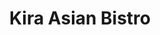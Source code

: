---
layout: place
title: "Kira Asian Bistro"
permalink: /wisconsin/burlington/kira-asian-bistro.html
stateAbbr: WI
stateName: Wisconsin
cityName: Burlington
seo:
  name: "Kira Asian Bistro"
  type: Restaurant
  links: http://kiraasianburlington.com/
description: "Kira Asian Bistro serves delicious sushi in Burlington, Wisconsin. Try fresh Japanese dishes for a great dining experience. Available for takeout, lunch, and dinner."
place_id: ChIJua3o0emEBYgRFxBYQG4gHyU
photos:
  - name: >-
      places/ChIJua3o0emEBYgRFxBYQG4gHyU/photos/AeeoHcKyR0Ti4_WxMOH6AB2E0U4vOFjuD4EeDEVoasn3JVAap2o6UhYFMFmaZKHL2rNnWasHf0aS-2-loodZ0zy3yMypP6Ysm5aWCyA3JllQZWhj2kzBnDU2SPtYacsjdaqAI_ehJbkclVoc0jxnjVD_eshfKpRlTxwWk_9Ap_QXHpYUXkfs-ofPXbe-lHf11D-hlpFtZf-9_HBEz3JJwhJxBpai_nKgGZdMtM6BOtguEWAccwP36gj-p4pcgZ8qu2RNj6EZCVfXJKckaqto-2OPObpedLVpG0Xq1tMB4DUj-WpQIEOEGR84puUMP_8KXQBZyIp-jIKC2_c5-hKyaijxenx-J9_QkBew6O6zx0w0vCyOOB84zyJtQqZAhwQux69TJPcF4hKP8ORvNcVxxIkoKddDDOuKyOUiJGd5a0uMMIaEJDg5
    widthPx: 3024
    heightPx: 4032
    authorAttributions:
      - displayName: DANIEL KIM
        uri: https://maps.google.com/maps/contrib/103338733014228992479
        photoUri: >-
          https://lh3.googleusercontent.com/a-/ALV-UjUAuv2NiiJhhkKQX8I_KnGr3BGSTNncK3tIXA6cWbQyvbWwvwnc=s100-p-k-no-mo
    flagContentUri: >-
      https://www.google.com/local/imagery/report/?cb_client=maps_api_places.places_api&image_key=!1e10!2sCIHM0ogKEICAgICXt8nQhAE&hl=en-US
    googleMapsUri: >-
      https://www.google.com/maps/place//data=!3m4!1e2!3m2!1sCIHM0ogKEICAgICXt8nQhAE!2e10!4m2!3m1!1s0x880584e9d1e8adb9:0x251f206e40581017
  - name: >-
      places/ChIJua3o0emEBYgRFxBYQG4gHyU/photos/AeeoHcKqKHS1ej433GaAsgjJItGyXs72JDCbVUf8nquETxJo3cY_oyNvRSiPYXeT3Gro3tN6oNOAIasZrZ_v_EnUePWF1e2qwSkDDiVsRXG2Zomg02F5O6rM8yf1_3y_hH3cZ2b3hEKDN4PR4pRVlA4_GQw5cqudT1M_Abi_GwLibTA7pJjnk9JgVOiY17oXF_hiaXXgZkZtizqSPwzwxfNmFXP4Paqr2yurh-MK-dyA26I9M1CPIzemYSqC6JvpOBL77zUWmm9QV0DK90a2sPNtjsCfnuw32SroPIwvwpDrJI7gm5Xhfj2BFtl9vCMX-0TGr-pYAEBT1iPSA-R9pvWo1cJwl42fJF5EyEYwPa-dKEvamV_FFei-hKwCRIoHbgflD9ucZ5conLWs35JRkHO06Mm8heW9JrNSCgbjMAx8VpCnBA
    widthPx: 4080
    heightPx: 3072
    authorAttributions:
      - displayName: Nadine L-F
        uri: https://maps.google.com/maps/contrib/102396907130157124116
        photoUri: >-
          https://lh3.googleusercontent.com/a-/ALV-UjV3D3YfKcD1vJyPLK4afSMJ3nI8zjVN1g5i22YiIfEmHais-UsRNw=s100-p-k-no-mo
    flagContentUri: >-
      https://www.google.com/local/imagery/report/?cb_client=maps_api_places.places_api&image_key=!1e10!2sCIHM0ogKEICAgMDI2O3wCg&hl=en-US
    googleMapsUri: >-
      https://www.google.com/maps/place//data=!3m4!1e2!3m2!1sCIHM0ogKEICAgMDI2O3wCg!2e10!4m2!3m1!1s0x880584e9d1e8adb9:0x251f206e40581017
  - name: >-
      places/ChIJua3o0emEBYgRFxBYQG4gHyU/photos/AeeoHcKgnsSegdMuiMIiVMqaObgEMj6Owv5-pVjodOTvABHyTXmn3kdr8zP0JHt7y1U6qcBnRqnvmKNjXnva6--52DRE0w77FFg-eZKYE_zwAfQXx39KqNbLb-WjHOP3aUh8Ho-S5HbRnZnX1-0C7h1vMQnpYqgEhXXPVkCNzWaN1exoy3b5tev4iqaokJdzpNDQrsRGll0iOh4sDVmmWG63FMQB11BaCDddNRYg9mIFsiFRd0R-ooEZdh9AinSmDxBurh1Q4-IhPAy0z9hEmZ8FAqdHoY2mJsyFFg6YwKWY-cVG8qBXUZXMZgsPH0bDfnP2lCu1db0h3ax9ySArHkH_goCKNv98mURd2vO35ORoQu8km1Jeht0RJMvA4o5EjaySEZ2M5RG0EAwyoIISd1X_aH03WUvgw-KShF6nCwVI5usfcw
    widthPx: 4032
    heightPx: 3024
    authorAttributions:
      - displayName: Jose Lozada
        uri: https://maps.google.com/maps/contrib/114797452264773920038
        photoUri: >-
          https://lh3.googleusercontent.com/a/ACg8ocJKwXuZC-jDTTAaTT6T3vf_mwOCfN7brsJcipFsIEez_b8fX3s=s100-p-k-no-mo
    flagContentUri: >-
      https://www.google.com/local/imagery/report/?cb_client=maps_api_places.places_api&image_key=!1e10!2sCIHM0ogKEICAgICBpu3oGQ&hl=en-US
    googleMapsUri: >-
      https://www.google.com/maps/place//data=!3m4!1e2!3m2!1sCIHM0ogKEICAgICBpu3oGQ!2e10!4m2!3m1!1s0x880584e9d1e8adb9:0x251f206e40581017
  - name: >-
      places/ChIJua3o0emEBYgRFxBYQG4gHyU/photos/AeeoHcKulIuvgHwG3XPaWoWHSnUdj6af-NP0hlgELYK_sjklzwfvX2wl3OSvzD7_CGo90FIZUB5qmGTpvztQrNsBnyiuWOwGc_7BgTVKNC3n0crJrhn-VVkWHMGtgnzThoy-0Y0Ccv9dtsADWHz3ppMHqB-go_Icp9DZnxtH5y_uCMnfJlCgd9qt36DF0t_mht8i49eAfTrQzlMPXtHalZsd460MXBjDti3e3KH5xmI3iwgE9skF2wRGeV4Qxua2M2xSzmQICuRNlN5y_alW0UPOYigCMifm3IOiBB1RDkCwZe_Ys29-_7gxHxw9iuXs3za0_rnJuTyRf_xSQ4SrWL_q7v3BsHWRciD88BjuqgAl5yOC2f79ba6IKXeKCqtpWMnAm3P_0NFye3p3YtQJK7i32CMyuoR-NY_sz-WqfugLRdE
    widthPx: 3024
    heightPx: 4032
    authorAttributions:
      - displayName: DANIEL KIM
        uri: https://maps.google.com/maps/contrib/103338733014228992479
        photoUri: >-
          https://lh3.googleusercontent.com/a-/ALV-UjUAuv2NiiJhhkKQX8I_KnGr3BGSTNncK3tIXA6cWbQyvbWwvwnc=s100-p-k-no-mo
    flagContentUri: >-
      https://www.google.com/local/imagery/report/?cb_client=maps_api_places.places_api&image_key=!1e10!2sCIHM0ogKEICAgICXt8nQBA&hl=en-US
    googleMapsUri: >-
      https://www.google.com/maps/place//data=!3m4!1e2!3m2!1sCIHM0ogKEICAgICXt8nQBA!2e10!4m2!3m1!1s0x880584e9d1e8adb9:0x251f206e40581017
  - name: >-
      places/ChIJua3o0emEBYgRFxBYQG4gHyU/photos/AeeoHcI2nz_e2BD9nohaWfGdvuel1rxsgDISqH5fufegqN2k-zOTD0Cd61lb88GIBOHXFw1aLfALkZ5JJWrhYIj-wS_FE15YuLabMCQ919acHCAmrTZFiNhI3JgIWfO0jL5DaM6zDfMG4nrlYqHcVF3DhRMlJbDAiQTFzOKCaUqOFZCDh24v9Z0YTWFHTzhew0tWg8TQ_j1PFUeHmHZRa6ujSZG7abAfhCooiKshbvD1rFlmFjTwWjtwvLrEkCQz6bfUedVJVv8iWYcJn4FUm-8nyKwS1bilzNCJwJZjolcL-3PpfsoKk6u4hsJtPnPbfm95sdI14RzulbEPbZhtGxRqTH4sEr7GqFCmgt2zexjV9-ntv0xn7dLEkKaXcj1FWNpCV4_1bw5mRGmXSkcKGGh0PE-QJLihAHLyW9O55jXKxQU
    widthPx: 4032
    heightPx: 3024
    authorAttributions:
      - displayName: DANIEL KIM
        uri: https://maps.google.com/maps/contrib/103338733014228992479
        photoUri: >-
          https://lh3.googleusercontent.com/a-/ALV-UjUAuv2NiiJhhkKQX8I_KnGr3BGSTNncK3tIXA6cWbQyvbWwvwnc=s100-p-k-no-mo
    flagContentUri: >-
      https://www.google.com/local/imagery/report/?cb_client=maps_api_places.places_api&image_key=!1e10!2sCIHM0ogKEICAgICXt8nQRA&hl=en-US
    googleMapsUri: >-
      https://www.google.com/maps/place//data=!3m4!1e2!3m2!1sCIHM0ogKEICAgICXt8nQRA!2e10!4m2!3m1!1s0x880584e9d1e8adb9:0x251f206e40581017
  - name: >-
      places/ChIJua3o0emEBYgRFxBYQG4gHyU/photos/AeeoHcKf4TURdHCNpK8BhhPu3ae0weY2MVlFNm8xkwXG2qHJknD-xhnrctHNMAZZ2mk3uant3l-VGda8fCJFuvmPDQbHBSeLhq6_PmjVcl8E9ttoaP4WVqpHs5kMgvubesw39t8Xag3A0DYpCpkFDAhbsVWuzBeP27YarOgfSxsMci9VN1JfqclCrSN_qxXx_eClTbNTWBQU5EFz5iA7oEBZyyDJZBg80v8_g0eYwqhXqczs4wfFIyVWWvH9Wdfaw1PR6cB8SWmrRISDYRkjyPJRhPTfakSOtggb3mFFPeo3YxnsMmUYFJaMrzYTB8lj_JENSraEdKDMkyMwaLJxurYey868c544lsChbYkrvwCX10XujT5q2g2jDUzISTTLg_KCNySqEjnwvpr-EdpZGvQ-iudLDQUijHYhzHhQaBUbhiz--w
    widthPx: 4160
    heightPx: 3120
    authorAttributions:
      - displayName: Bruce Heard
        uri: https://maps.google.com/maps/contrib/102615943549787205125
        photoUri: >-
          https://lh3.googleusercontent.com/a-/ALV-UjXKBdu0CU9KZ_Em4YJXpdYrin7YwQjgBEGNwlHhmuz1SwZlCPMe=s100-p-k-no-mo
    flagContentUri: >-
      https://www.google.com/local/imagery/report/?cb_client=maps_api_places.places_api&image_key=!1e10!2sCIHM0ogKEICAgMDgvoPTPQ&hl=en-US
    googleMapsUri: >-
      https://www.google.com/maps/place//data=!3m4!1e2!3m2!1sCIHM0ogKEICAgMDgvoPTPQ!2e10!4m2!3m1!1s0x880584e9d1e8adb9:0x251f206e40581017
  - name: >-
      places/ChIJua3o0emEBYgRFxBYQG4gHyU/photos/AeeoHcJ6I50j2ZsY5h58hJTfRsVSMCilysWkDDu4ajpAMd2kMKFTKhrV19h3XTe6CmPk64a14il7sNV3-IocG-PVpQckLIfA0vOHieEdU-oalx9LF_Qtyptdn_KE-fDxiSP-VM9kNxCRVD-Pr222tPV_1mrEOPxdifoG8IEmLc9sWvVn1_Hrjm_wDG0U8N5fe3HSEoLuRQP7UI5RcSPV634-jx7aBAJDqzYpuqjB8sriBZRDykRflVZ4SRpNQlKqaRmuvzXJupuGhzsgkqrLtTU8KFyeI-PAzdoZtsynE99eXmPB6ifjLL6ls0aH2HqQ8XIKWUekhdgesZ0KkrMbEf8vAYNkYfjIMdhXnQJElJQe4ZM23xo-URX9dFadWjQKiRrcqeFeUTYEPjmleCLZddM_dvIU1OqKPDbLqo8-qILBFHaHRA
    widthPx: 3703
    heightPx: 2915
    authorAttributions:
      - displayName: Bruce Heard
        uri: https://maps.google.com/maps/contrib/102615943549787205125
        photoUri: >-
          https://lh3.googleusercontent.com/a-/ALV-UjXKBdu0CU9KZ_Em4YJXpdYrin7YwQjgBEGNwlHhmuz1SwZlCPMe=s100-p-k-no-mo
    flagContentUri: >-
      https://www.google.com/local/imagery/report/?cb_client=maps_api_places.places_api&image_key=!1e10!2sCIHM0ogKEICAgMDgvoPTXQ&hl=en-US
    googleMapsUri: >-
      https://www.google.com/maps/place//data=!3m4!1e2!3m2!1sCIHM0ogKEICAgMDgvoPTXQ!2e10!4m2!3m1!1s0x880584e9d1e8adb9:0x251f206e40581017
  - name: >-
      places/ChIJua3o0emEBYgRFxBYQG4gHyU/photos/AeeoHcKRbRvFOkI9MAvNjc6SvO6loVm6YDBxskzRrliuEWkljMb0qJz1h-Rlp8B2IwiQVFBVoBd7gkv_du_JAIeHELcyqTXWFj-Kt5D6c4QimieE9dYo93UlJGLqFcUHnSkB4wVmIJ8zW6ev8qkGYF9qF_RADcT0mCMg_3sENZuCAJwPEuxjh53njDVdWHImexSR3CqyZRuYOXkAOV9dhOq_4ggZCBnSnKgYaP2JKv_dKLSotsycv9s9661BXsErQISb8T_aWX40wW4whpHDiB62C2TpjXmVGcIBqeqcQY-wSSPeO0xr6c_XT_sJCPGbxqpzV_TFoG9LrZaorz19n9tSZF72KZh5A-KoTMlUl295IWVEzljb5hSGZsyx187Vz7ny3S1iC7LqmgIB178ifv_qRiIulQUSjccJOBEItCaaRb5UFiU
    widthPx: 3120
    heightPx: 4160
    authorAttributions:
      - displayName: Emilie Smith
        uri: https://maps.google.com/maps/contrib/118376299353906874928
        photoUri: >-
          https://lh3.googleusercontent.com/a-/ALV-UjX0CgHEITNHwA3Y9C1FgBp8cN1yL_ZZlKp_jFifN5MILQua1G0mMQ=s100-p-k-no-mo
    flagContentUri: >-
      https://www.google.com/local/imagery/report/?cb_client=maps_api_places.places_api&image_key=!1e10!2sCIHM0ogKEICAgICMsoKBtgE&hl=en-US
    googleMapsUri: >-
      https://www.google.com/maps/place//data=!3m4!1e2!3m2!1sCIHM0ogKEICAgICMsoKBtgE!2e10!4m2!3m1!1s0x880584e9d1e8adb9:0x251f206e40581017
  - name: >-
      places/ChIJua3o0emEBYgRFxBYQG4gHyU/photos/AeeoHcLs4BEepPHvD3cYGkrVejgJ_n_LJ4pQVBrB9oj9wyvsTzbRSZFioVIti3E_TZjZUSeEAQF7ttIcfn6tEz_oj-4u4ZxXmSDULg_iJKPYYp8vDhClaxN-mu3pIrvH0nT4Is2nPcIxwK1Dp16d8s6HKXbHf05ioRABP-zIV6S8IIfM9CFfzmt6ebp2cljVHpogi8YpA3OJM0ZxQU4VCKyjC_FT4elwR8M5-atRYMuJq7y5j_T9SaPRSpZeDMy2Ms0A5xj6Lhaatd0dK8juGpssAiCNktfuYzRj4X6-E7d4teffjxXhv48FjFNGKLbX4VyAoD-6bgTdJr_nE1pC3uH2eEmDItzKzbMp51cMXCPRSlG6_UuFRA-oa6_IdLewl_6MmYi00JpAW6wC7CD0SzcJiiGFnX1glibTTS4eDV7_LO8eKwLe
    widthPx: 3468
    heightPx: 4624
    authorAttributions:
      - displayName: Bethany Elvin
        uri: https://maps.google.com/maps/contrib/110045297232398344878
        photoUri: >-
          https://lh3.googleusercontent.com/a-/ALV-UjU5s3BrwfOF93XPdSCnO1MwtAXe9aFXshhwZEzjmEdRd3zvc7Y=s100-p-k-no-mo
    flagContentUri: >-
      https://www.google.com/local/imagery/report/?cb_client=maps_api_places.places_api&image_key=!1e10!2sCIHM0ogKEICAgIDZktWKgwE&hl=en-US
    googleMapsUri: >-
      https://www.google.com/maps/place//data=!3m4!1e2!3m2!1sCIHM0ogKEICAgIDZktWKgwE!2e10!4m2!3m1!1s0x880584e9d1e8adb9:0x251f206e40581017
  - name: >-
      places/ChIJua3o0emEBYgRFxBYQG4gHyU/photos/AeeoHcKTbJn70h4h8BW3fCoL3DxHttiUIZjdsARGYnvhiBNFL2kjmAJ0dGKqronxLVa6R5ef4GBzIfY628027dsgKUyCFCw0TMviWvIJotsc7VNh5o8RSWZFuzdi6tVLwGeRy66wnj97-wNLPKdelr8QG6e3AJPlyY3hG9_N-VBgTAQ2YJV928W8j3z5xUExcrwY2jAI9-58eeHCbxiK800cIgP18v6zERZZiOAVollWi-01TO0g0AFyqhONzeRkErozig0TPsmsp2fRp4EAhL0JnezsVhA_g-NEkGjGwyXOD1jLWHibGQ40zMQnl1HEqWjqcsxPEkkpN-ZN1VFGyer4QEyR7vYqkdg18HcqgmMdRCCsMtFpmdJ1up2kQOLjBSYdQ0hp-T5-UwdcdIKpgwy7t8PVFb4fJctmcMgL1t-uIKQlQ-4
    widthPx: 3072
    heightPx: 4080
    authorAttributions:
      - displayName: YANA STERLING
        uri: https://maps.google.com/maps/contrib/112953835765370837632
        photoUri: >-
          https://lh3.googleusercontent.com/a-/ALV-UjXa_cTEwU3y5xN4-uHRZOGlnm0-Brs9s13_mJEnG8aTqufa2MFBnA=s100-p-k-no-mo
    flagContentUri: >-
      https://www.google.com/local/imagery/report/?cb_client=maps_api_places.places_api&image_key=!1e10!2sCIHM0ogKEICAgICDsY3LuAE&hl=en-US
    googleMapsUri: >-
      https://www.google.com/maps/place//data=!3m4!1e2!3m2!1sCIHM0ogKEICAgICDsY3LuAE!2e10!4m2!3m1!1s0x880584e9d1e8adb9:0x251f206e40581017
address: 208 S Pine St, Burlington, WI 53105, USA
street: 208 S Pine St
city: Burlington
state: WI
zip: '53105'
country: USA
neighborhood: null
latitude: '42.675113'
longitude: '-88.271420'
accessibility_options:
  wheelchairAccessibleParking: true
  wheelchairAccessibleEntrance: true
  wheelchairAccessibleRestroom: true
  wheelchairAccessibleSeating: true
business_status: OPERATIONAL
name: Kira Asian Bistro
google_maps_links:
  directionsUri: >-
    https://www.google.com/maps/dir//''/data=!4m7!4m6!1m1!4e2!1m2!1m1!1s0x880584e9d1e8adb9:0x251f206e40581017!3e0
  placeUri: https://maps.google.com/?cid=2674892361579368471
  writeAReviewUri: >-
    https://www.google.com/maps/place//data=!4m3!3m2!1s0x880584e9d1e8adb9:0x251f206e40581017!12e1
  reviewsUri: >-
    https://www.google.com/maps/place//data=!4m4!3m3!1s0x880584e9d1e8adb9:0x251f206e40581017!9m1!1b1
  photosUri: >-
    https://www.google.com/maps/place//data=!4m3!3m2!1s0x880584e9d1e8adb9:0x251f206e40581017!10e5
primary_type: Asian Restaurant
opening_hours:
  regular: null
  current: null
secondary_opening_hours:
  regular:
    weekdayDescriptions: null
    type: null
  current:
    weekdayDescriptions: null
    type: null
phone: (262) 767-9999
price_level: PRICE_LEVEL_MODERATE
price_range: $10 &ndash; $20
rating: '4.5'
rating_count: 449
website: http://kiraasianburlington.com/
reviews:
  - name: >-
      places/ChIJua3o0emEBYgRFxBYQG4gHyU/reviews/ChdDSUhNMG9nS0VJQ0FnTURndm9QVDdRRRAB
    relativePublishTimeDescription: a month ago
    rating: 5
    text:
      text: >-
        This was our first visit and we were pleasantly surprised. The food was
        very good, served steaming hot and spicy enough for our tastes. The
        service was good and the atmosphere fine. We had a Hunan beef and shrimp
        dish (Human Triple Delight) and chicken yaki udon with green tea. For my
        part, I enjoyed these Japanese noodles; the veggies were crisp and
        tasty. Portions were adequate and seating comfortable. For dessert, we
        shared a fried cheesecake which was a novelty for us. It too was
        excellent. The final bill was very reasonable. Parking space is more
        than adequate. We’ll definitely go back. One suggestion to the owners:
        please include one or two more choices of hot tea. Green tea was fine; a
        choice of Oolong and one more would be nice. Thanks!
      languageCode: en
    originalText:
      text: >-
        This was our first visit and we were pleasantly surprised. The food was
        very good, served steaming hot and spicy enough for our tastes. The
        service was good and the atmosphere fine. We had a Hunan beef and shrimp
        dish (Human Triple Delight) and chicken yaki udon with green tea. For my
        part, I enjoyed these Japanese noodles; the veggies were crisp and
        tasty. Portions were adequate and seating comfortable. For dessert, we
        shared a fried cheesecake which was a novelty for us. It too was
        excellent. The final bill was very reasonable. Parking space is more
        than adequate. We’ll definitely go back. One suggestion to the owners:
        please include one or two more choices of hot tea. Green tea was fine; a
        choice of Oolong and one more would be nice. Thanks!
      languageCode: en
    authorAttribution:
      displayName: Bruce Heard
      uri: https://www.google.com/maps/contrib/102615943549787205125/reviews
      photoUri: >-
        https://lh3.googleusercontent.com/a-/ALV-UjXKBdu0CU9KZ_Em4YJXpdYrin7YwQjgBEGNwlHhmuz1SwZlCPMe=s128-c0x00000000-cc-rp-mo-ba2
    publishTime: '2025-02-25T02:01:43.461464Z'
    flagContentUri: >-
      https://www.google.com/local/review/rap/report?postId=ChdDSUhNMG9nS0VJQ0FnTURndm9QVDdRRRAB&d=17924085&t=1
    googleMapsUri: >-
      https://www.google.com/maps/reviews/data=!4m6!14m5!1m4!2m3!1sChdDSUhNMG9nS0VJQ0FnTURndm9QVDdRRRAB!2m1!1s0x880584e9d1e8adb9:0x251f206e40581017
  - name: >-
      places/ChIJua3o0emEBYgRFxBYQG4gHyU/reviews/ChdDSUhNMG9nS0VJQ0FnTURJMksyUG13RRAB
    relativePublishTimeDescription: a week ago
    rating: 4
    text:
      text: >-
        Food was good and served fast. Everything was good! With lots to take
        home.
      languageCode: en
    originalText:
      text: >-
        Food was good and served fast. Everything was good! With lots to take
        home.
      languageCode: en
    authorAttribution:
      displayName: Nadine L-F
      uri: https://www.google.com/maps/contrib/102396907130157124116/reviews
      photoUri: >-
        https://lh3.googleusercontent.com/a-/ALV-UjV3D3YfKcD1vJyPLK4afSMJ3nI8zjVN1g5i22YiIfEmHais-UsRNw=s128-c0x00000000-cc-rp-mo-ba3
    publishTime: '2025-04-06T22:26:13.270304Z'
    flagContentUri: >-
      https://www.google.com/local/review/rap/report?postId=ChdDSUhNMG9nS0VJQ0FnTURJMksyUG13RRAB&d=17924085&t=1
    googleMapsUri: >-
      https://www.google.com/maps/reviews/data=!4m6!14m5!1m4!2m3!1sChdDSUhNMG9nS0VJQ0FnTURJMksyUG13RRAB!2m1!1s0x880584e9d1e8adb9:0x251f206e40581017
  - name: >-
      places/ChIJua3o0emEBYgRFxBYQG4gHyU/reviews/ChdDSUhNMG9nS0VJQ0FnSURIbE43eG1BRRAB
    relativePublishTimeDescription: 7 months ago
    rating: 5
    text:
      text: >-
        Kira is our favorite restaurant in Burlington! Their sushi is delicious;
        try the Burlington roll and Titanic roll (our favs). The others are also
        very good. Their entrees are great. We dine in and order out. The food
        and service is always great!
      languageCode: en
    originalText:
      text: >-
        Kira is our favorite restaurant in Burlington! Their sushi is delicious;
        try the Burlington roll and Titanic roll (our favs). The others are also
        very good. Their entrees are great. We dine in and order out. The food
        and service is always great!
      languageCode: en
    authorAttribution:
      displayName: Jennifer Travis
      uri: https://www.google.com/maps/contrib/104735532775589801276/reviews
      photoUri: >-
        https://lh3.googleusercontent.com/a/ACg8ocIzOxKFx4gJIt1hceMIvs5227HOWCorF3EeYauSO3p35x5OGw=s128-c0x00000000-cc-rp-mo-ba3
    publishTime: '2024-09-12T23:20:14.494266Z'
    flagContentUri: >-
      https://www.google.com/local/review/rap/report?postId=ChdDSUhNMG9nS0VJQ0FnSURIbE43eG1BRRAB&d=17924085&t=1
    googleMapsUri: >-
      https://www.google.com/maps/reviews/data=!4m6!14m5!1m4!2m3!1sChdDSUhNMG9nS0VJQ0FnSURIbE43eG1BRRAB!2m1!1s0x880584e9d1e8adb9:0x251f206e40581017
  - name: >-
      places/ChIJua3o0emEBYgRFxBYQG4gHyU/reviews/ChZDSUhNMG9nS0VJQ0FnSUR4Nk1tN1dREAE
    relativePublishTimeDescription: a year ago
    rating: 4
    text:
      text: >-
        Beef and Broccoli - was really nice and sweat, but left me feeling
        something was missing.


        Wanton Soup - Broth was light and delightful as well as the wanton, but
        it was severly lacking in pork filling.


        Fried Rice - While it had a decent presentation,  the flavor seemed to
        rather bland despite putting two packets of soy sauce.


        Store - Store was clean,  pleasant smelling,  and the staff was
        professional and welcoming.
      languageCode: en
    originalText:
      text: >-
        Beef and Broccoli - was really nice and sweat, but left me feeling
        something was missing.


        Wanton Soup - Broth was light and delightful as well as the wanton, but
        it was severly lacking in pork filling.


        Fried Rice - While it had a decent presentation,  the flavor seemed to
        rather bland despite putting two packets of soy sauce.


        Store - Store was clean,  pleasant smelling,  and the staff was
        professional and welcoming.
      languageCode: en
    authorAttribution:
      displayName: Kevin Creech
      uri: https://www.google.com/maps/contrib/115692516409061103240/reviews
      photoUri: >-
        https://lh3.googleusercontent.com/a/ACg8ocK0POI4qp8UUzHu2VUiU3NZk_SGLjfGEf4KoVQ-d44MiuWAcQ=s128-c0x00000000-cc-rp-mo-ba3
    publishTime: '2023-05-31T22:02:36.170420Z'
    flagContentUri: >-
      https://www.google.com/local/review/rap/report?postId=ChZDSUhNMG9nS0VJQ0FnSUR4Nk1tN1dREAE&d=17924085&t=1
    googleMapsUri: >-
      https://www.google.com/maps/reviews/data=!4m6!14m5!1m4!2m3!1sChZDSUhNMG9nS0VJQ0FnSUR4Nk1tN1dREAE!2m1!1s0x880584e9d1e8adb9:0x251f206e40581017
  - name: >-
      places/ChIJua3o0emEBYgRFxBYQG4gHyU/reviews/ChZDSUhNMG9nS0VJQ0FnSURRZzZHY1pnEAE
    relativePublishTimeDescription: a year ago
    rating: 4
    text:
      text: >-
        Lots of seating, very spacious room. The waitresses were quick and
        attentive, the prices at first seemed a little expensive but WOW the
        portion they serve you is humongous, worth the price!! The food was
        flavorful and had so much leftover!
      languageCode: en
    originalText:
      text: >-
        Lots of seating, very spacious room. The waitresses were quick and
        attentive, the prices at first seemed a little expensive but WOW the
        portion they serve you is humongous, worth the price!! The food was
        flavorful and had so much leftover!
      languageCode: en
    authorAttribution:
      displayName: YANA STERLING
      uri: https://www.google.com/maps/contrib/112953835765370837632/reviews
      photoUri: >-
        https://lh3.googleusercontent.com/a-/ALV-UjXa_cTEwU3y5xN4-uHRZOGlnm0-Brs9s13_mJEnG8aTqufa2MFBnA=s128-c0x00000000-cc-rp-mo-ba6
    publishTime: '2024-03-29T15:13:48.382326Z'
    flagContentUri: >-
      https://www.google.com/local/review/rap/report?postId=ChZDSUhNMG9nS0VJQ0FnSURRZzZHY1pnEAE&d=17924085&t=1
    googleMapsUri: >-
      https://www.google.com/maps/reviews/data=!4m6!14m5!1m4!2m3!1sChZDSUhNMG9nS0VJQ0FnSURRZzZHY1pnEAE!2m1!1s0x880584e9d1e8adb9:0x251f206e40581017
parking_options:
  freeParkingLot: true
  freeStreetParking: true
  valetParking: false
payment_options:
  acceptsCreditCards: true
  acceptsDebitCards: true
  acceptsCashOnly: false
  acceptsNfc: true
allow_dogs: null
curbside_pickup: null
delivery: false
dine_in: true
good_for_children: true
good_for_groups: true
good_for_sports: false
live_music: false
menu_for_children: null
outdoor_seating: false
reservable: true
restroom: true
serves_beer: true
serves_breakfast: false
serves_brunch: false
serves_cocktails: null
serves_coffee: true
serves_dinner: true
serves_dessert: true
serves_lunch: true
serves_vegetarian_food: true
serves_wine: true
takeout: true
summary: null

---